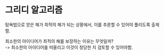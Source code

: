 # 그리디 알고리즘
탐욕법으로 얻은 해가 최적의 해가 되는 상황에서, 이를 추론할 수 있어야 풀리도록 출제함.  

최소한의 아이디어가 최적의 해를 보장하는 이유는 무엇일까?  
-> 최소한의 아이디어를 떠올리고 이것이 정당한 지 검토할 수 있어야함.